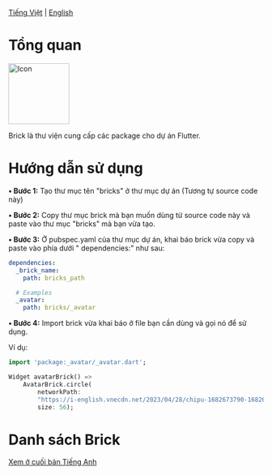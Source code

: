 [Tiếng Việt](https://github.com/congson99/bricks/blob/son/refactor/README_Vie.md)
| [English](https://github.com/congson99/bricks/blob/son/refactor/README.md)

# Tổng quan

<a href="https://github.com/congson99/bricks"><img src="https://github.com/congson99/bricks/blob/son/refactor/assets/icons/app_icon.png" alt="Icon" width="120"></a>

Brick là thư viện cung cấp các package cho dự án Flutter.

# Hướng dẫn sử dụng

**• Bước 1:** Tạo thư mục tên "bricks" ở thư mục dự án (Tương tự source code này)

**• Bước 2:** Copy thư mục brick mà bạn muốn dùng từ source code này và paste vào thư mục "bricks"
mà bạn vừa tạo.

**• Bước 3:** Ở pubspec.yaml của thư mục dự án, khai báo brick vừa copy và paste vào phía dưới "
dependencies:" như sau:

```yaml
dependencies:
  _brick_name:
    path: bricks_path

  # Examples
  _avatar:
    path: bricks/_avatar
```

**• Bước 4:** Import brick vừa khai báo ở file bạn cần dùng và gọi nó để sử dụng.

Ví dụ:

```dart
import 'package:_avatar/_avatar.dart';

Widget avatarBrick() =>
    AvatarBrick.circle(
        networkPath:
        "https://i-english.vnecdn.net/2023/04/28/chipu-1682673790-1682673805-6534-1682673939.png",
        size: 56);
```

# Danh sách Brick

[Xem ở cuối bản Tiếng Anh](https://github.com/congson99/bricks/blob/son/refactor/README.md)